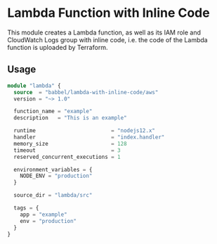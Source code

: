 # Lambda Function with Inline Code

This module creates a Lambda function, as well as its IAM role and CloudWatch Logs group with inline code, i.e. the code of the Lambda function is uploaded by Terraform.

## Usage

```tf
module "lambda" {
  source  = "babbel/lambda-with-inline-code/aws"
  version = "~> 1.0"

  function_name = "example"
  description   = "This is an example"

  runtime                        = "nodejs12.x"
  handler                        = "index.handler"
  memory_size                    = 128
  timeout                        = 3
  reserved_concurrent_executions = 1

  environment_variables = {
    NODE_ENV = "production"
  }

  source_dir = "lambda/src"

  tags = {
    app = "example"
    env = "production"
  }
}
```
